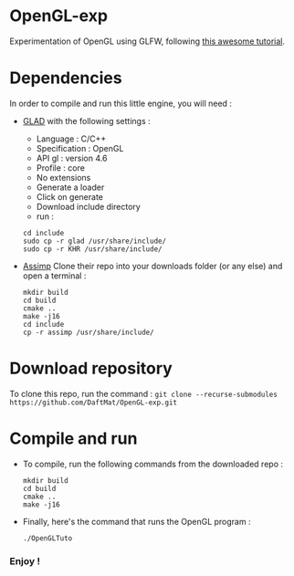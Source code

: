 # OpenGL-exp
Experimentation of OpenGL using GLFW, following [this awesome tutorial](https://learnopengl.com/ "learnopengl.com").

# Dependencies
In order to compile and run this little engine, you will need :
  * [GLAD](https://glad.dav1d.de/) with the following settings :
    * Language : C/C++
    * Specification : OpenGL
    * API gl : version 4.6
    * Profile : core
    * No extensions
    * Generate a loader
    * Click on generate
    * Download include directory
    * run :
     ```
     cd include
     sudo cp -r glad /usr/share/include/
     sudo cp -r KHR /usr/share/include/
     ```
    
  * [Assimp](https://github.com/assimp/assimp.git) Clone their repo into your downloads folder (or any else) and open a terminal :
    ```
    mkdir build
    cd build
    cmake ..
    make -j16
    cd include
    cp -r assimp /usr/share/include/
    ```

# Download repository
To clone this repo, run the command :
    ```
    git clone --recurse-submodules https://github.com/DaftMat/OpenGL-exp.git
    ```
    
# Compile and run
  * To compile, run the following commands from the downloaded repo :
    ```
    mkdir build
    cd build
    cmake ..
    make -j16
    ```
  * Finally, here's the command that runs the OpenGL program :
    ```
    ./OpenGLTuto
    ```
    
### Enjoy !
